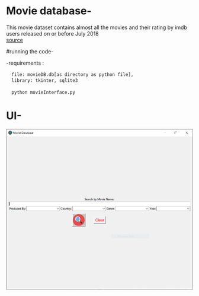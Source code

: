 # Movie database-
   This movie dataset contains almost all the movies and their rating by imdb users released on or before July 2018  
   [source](https://www.kaggle.com/datasets/rounakbanik/the-movies-dataset)

#running the code-
   
   -requirements : 
   
      file: movieDB.db[as directory as python file], 
      library: tkinter, sqlite3
   
      python movieInterface.py

# UI-
![Screenshot](UI_sample.PNG)
